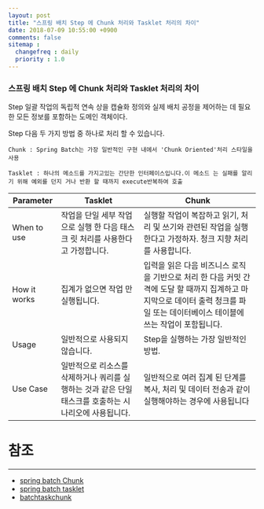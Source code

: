 ```yaml
---
layout: post
title: "스프링 배치 Step 에 Chunk 처리와 Tasklet 처리의 차이"
date: 2018-07-09 10:55:00 +0900
comments: false
sitemap :
  changefreq : daily
  priority : 1.0
---
```


### 스프링 배치 Step 에 Chunk 처리와 Tasklet 처리의 차이

Step 일괄 작업의 독립적 연속 상을 캡슐화 정의와 실제 배치 공정을 제어하는 데 필요한 모든 정보를 포함하는 도메인 객체이다. 

Step 다음 두 가지 방법 중 하나로 처리 할 수 있습니다.
    
    Chunk : Spring Batch는 가장 일반적인 구현 내에서 'Chunk Oriented'처리 스타일을 사용
    
    Tasklet : 하나의 메소드를 가지고있는 간단한 인터페이스입니다.이 메소드 는 실패를 알리기 위해 예외를 던지 거나 반환 할 때까지 execute반복하여 호출


Parameter | Tasklet | Chunk
---- | ---- | ---- 
When to use	 | 작업을 단일 세부 작업으로 실행 한 다음 태스크 릿 처리를 사용한다고 가정합니다. | 실행할 작업이 복잡하고 읽기, 처리 및 쓰기와 관련된 작업을 실행한다고 가정하자. 청크 지향 처리를 사용합니다. 
How it works | 집계가 없으면 작업 만 실행됩니다. | 입력을 읽은 다음 비즈니스 로직을 기반으로 처리 한 다음 커밋 간격에 도달 할 때까지 집계하고 마지막으로 데이터 출력 청크를 파일 또는 데이터베이스 테이블에 쓰는 작업이 포함됩니다. 
Usage |  일반적으로 사용되지 않습니다. | Step을 실행하는 가장 일반적인 방법. 
Use Case | 일반적으로 리소스를 삭제하거나 쿼리를 실행하는 것과 같은 단일 태스크를 호출하는 시나리오에 사용됩니다. | 일반적으로 여러 집계 된 단계를 복사, 처리 및 데이터 전송과 같이 실행해야하는 경우에 사용됩니다 


# 참조 
-----
* [spring batch Chunk](https://docs.spring.io/spring-batch/trunk/reference/html/configureStep.html#chunkOrientedProcessing)
* [spring batch tasklet](https://docs.spring.io/spring-batch/trunk/reference/html/configureStep.html#taskletStep)
* [batchtaskchunk](http://www.javainuse.com/spring/batchtaskchunk)